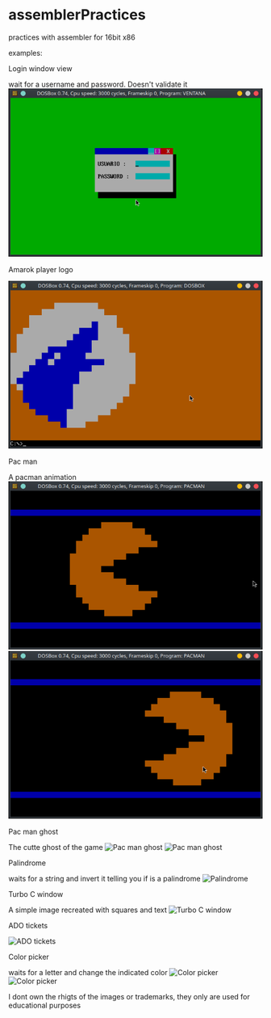 # assemblerPractices
practices with assembler for 16bit x86

examples:

Login window view

wait for a username and password. Doesn't validate it
![Login window view](example_images/Screenshot_window.png)

Amarok player logo

![Amarok logo](example_images/Screenshot_amarok_logo.png)

Pac man

A pacman animation
![Pac man](example_images/Screenshot_pacman1.png)
![Pac man](example_images/Screenshot_pacman2.png)

Pac man ghost

The cutte ghost of the game
![Pac man ghost](example_images/Screenshot_.png)
![Pac man ghost](example_images/Screenshot_.png)

Palindrome

waits for a string and invert it telling you if is a palindrome
![Palindrome](example_images/Screenshot_.png)

Turbo C window

A simple image recreated with squares and text
![Turbo C window](example_images/Screenshot_.png)

ADO tickets

![ADO tickets](example_images/Screenshot_.png)

Color picker

waits for a letter and change the indicated color
![Color picker](example_images/Screenshot_.png)
![Color picker](example_images/Screenshot_.png)

I dont own the rhigts of the images or trademarks, they only are used for educational purposes
